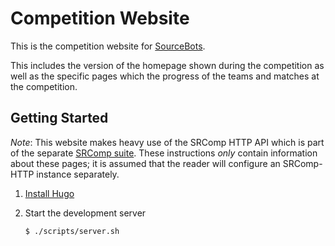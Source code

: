 # Competition Website

This is the competition website for [SourceBots][sourcebots].

This includes the version of the homepage shown during the competition as well
as the specific pages which the progress of the teams and matches at the
competition.

## Getting Started

*Note*: This website makes heavy use of the SRComp HTTP API which is part of
the separate [SRComp suite][srcomp]. These instructions _only_ contain
information about these pages; it is assumed that the reader will configure an
SRComp-HTTP instance separately.

1. [Install Hugo][install-hugo]

2. Start the development server

    ```shell
    $ ./scripts/server.sh
    ```


[sourcebots]: https://sourcebots.org
[srcomp]: https://www.studentrobotics.org/trac/wiki/SRcomp
[install-hugo]: https://gohugo.io/getting-started/installing
